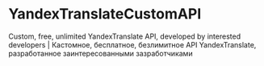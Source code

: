 # YandexTranslateCustomAPI
Custom, free, unlimited YandexTranslate API, developed by interested developers | Кастомное, бесплатное, безлимитное API YandexTranslate, разработанное заинтересованными зазработчиками
